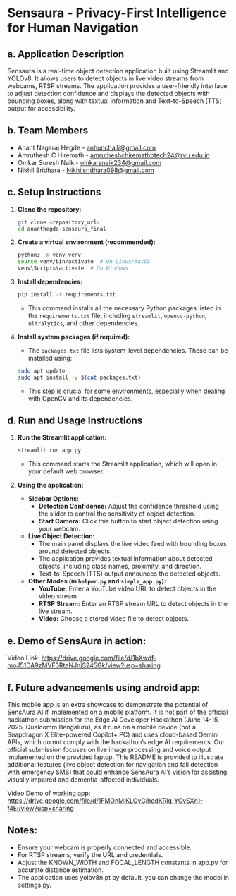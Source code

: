 # Sensaura - Privacy-First Intelligence for Human Navigation

## a. Application Description

Sensaura is a real-time object detection application built using Streamlit and YOLOv8. It allows users to detect objects in live video streams from webcams, RTSP streams. The application provides a user-friendly interface to adjust detection confidence and displays the detected objects with bounding boxes, along with textual information and Text-to-Speech (TTS) output for accessibility.

## b. Team Members

*   Anant Nagaraj Hegde - anhunchalli@gmail.com
*   Amruthesh C Hiremath - amrutheshchiremathbtech24@rvu.edu.in
*   Omkar Suresh Naik - omkarsnaik234@gmail.com
*   Nikhil Sridhara - Nikhilsridhara098@gmail.com

## c. Setup Instructions

1.  **Clone the repository:**

    ```bash
    git clone <repository_url>
    cd ananthegde-sensaura_final
    ```

2.  **Create a virtual environment (recommended):**

    ```bash
    python3 -m venv venv
    source venv/bin/activate  # On Linux/macOS
    venv\Scripts\activate  # On Windows
    ```

3.  **Install dependencies:**

    ```bash
    pip install -r requirements.txt
    ```

    *   This command installs all the necessary Python packages listed in the `requirements.txt` file, including `streamlit`, `opencv-python`, `ultralytics`, and other dependencies.

4.  **Install system packages (if required):**

    *   The `packages.txt` file lists system-level dependencies. These can be installed using:

    ```bash
    sudo apt update
    sudo apt install -y $(cat packages.txt)
    ```

    *   This step is crucial for some environments, especially when dealing with OpenCV and its dependencies.

## d. Run and Usage Instructions

1.  **Run the Streamlit application:**

    ```bash
    streamlit run app.py
    ```

    *   This command starts the Streamlit application, which will open in your default web browser.

2.  **Using the application:**

    *   **Sidebar Options:**
        *   **Detection Confidence:** Adjust the confidence threshold using the slider to control the sensitivity of object detection.
        *   **Start Camera:** Click this button to start object detection using your webcam.
    *   **Live Object Detection:**
        *   The main panel displays the live video feed with bounding boxes around detected objects.
        *   The application provides textual information about detected objects, including class names, proximity, and direction.
        *   Text-to-Speech (TTS) output announces the detected objects.
    *   **Other Modes (in `helper.py` and `simple_app.py`):**
        *   **YouTube:** Enter a YouTube video URL to detect objects in the video stream.
        *   **RTSP Stream:** Enter an RTSP stream URL to detect objects in the live stream.
        *   **Video:** Choose a stored video file to detect objects.

## e. Demo of SensAura in action:

Video Link: https://drive.google.com/file/d/1bXwdf-moJ51DA9zMVF3RteNJnjS245Gk/view?usp=sharing

## f. Future advancements using android app:

This mobile app is an extra showcase to demonstrate the potential of SensAura AI if implemented on a mobile platform. It is not part of the official hackathon submission for the Edge AI Developer Hackathon (June 14-15, 2025, Qualcomm Bengaluru), as it runs on a mobile device (not a Snapdragon X Elite-powered Copilot+ PC) and uses cloud-based Gemini APIs, which do not comply with the hackathon’s edge AI requirements. Our official submission focuses on live image processing and voice output implemented on the provided laptop. This README is provided to illustrate additional features (live object detection for navigation and fall detection with emergency SMS) that could enhance SensAura AI’s vision for assisting visually impaired and dementia-affected individuals.

Video Demo of working app: https://drive.google.com/file/d/1FMOnMlKLOvGjhodKRlg-YCvSXn1-f4Ei/view?usp=sharing



## Notes:

* Ensure your webcam is properly connected and accessible.
* For RTSP streams, verify the URL and credentials.
* Adjust the KNOWN_WIDTH and FOCAL_LENGTH constants in app.py for accurate distance estimation.
* The application uses yolov8n.pt by default, you can change the model in settings.py.
